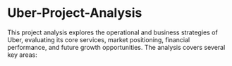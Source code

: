 # Uber-Project-Analysis
This project analysis explores the operational and business strategies of Uber, evaluating its core services, market positioning, financial performance, and future growth opportunities. The analysis covers several key areas:
